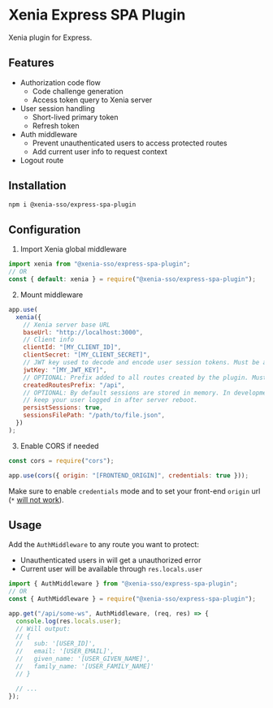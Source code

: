 # Xenia Express SPA Plugin

Xenia plugin for Express.

## Features

- Authorization code flow
  - Code challenge generation
  - Access token query to Xenia server
- User session handling
  - Short-lived primary token
  - Refresh token
- Auth middleware
  - Prevent unauthenticated users to access protected routes
  - Add current user info to request context
- Logout route

## Installation

```bash
npm i @xenia-sso/express-spa-plugin
```

## Configuration

1. Import Xenia global middleware

```javascript
import xenia from "@xenia-sso/express-spa-plugin";
// OR
const { default: xenia } = require("@xenia-sso/express-spa-plugin");
```

2. Mount middleware

```javascript
app.use(
  xenia({
    // Xenia server base URL
    baseUrl: "http://localhost:3000",
    // Client info
    clientId: "[MY_CLIENT_ID]",
    clientSecret: "[MY_CLIENT_SECRET]",
    // JWT key used to decode and encode user session tokens. Must be a long and random string.
    jwtKey: "[MY_JWT_KEY]",
    // OPTIONAL: Prefix added to all routes created by the plugin. Must match your existing routes prefix.
    createdRoutesPrefix: "/api",
    // OPTIONAL: By default sessions are stored in memory. In development mode, you may want to
    // keep your user logged in after server reboot.
    persistSessions: true,
    sessionsFilePath: "/path/to/file.json",
  })
);
```

3. Enable CORS if needed

```javascript
const cors = require("cors");

app.use(cors({ origin: "[FRONTEND_ORIGIN]", credentials: true }));
```

Make sure to enable `credentials` mode and to set your front-end `origin` url (`*` [will not work](https://developer.mozilla.org/en-US/docs/Web/HTTP/CORS/Errors/CORSNotSupportingCredentials)).

## Usage

Add the `AuthMiddleware` to any route you want to protect:

- Unauthenticated users in will get a unauthorized error
- Current user will be available through `res.locals.user`

```javascript
import { AuthMiddleware } from "@xenia-sso/express-spa-plugin";
// OR
const { AuthMiddleware } = require("@xenia-sso/express-spa-plugin");

app.get("/api/some-ws", AuthMiddleware, (req, res) => {
  console.log(res.locals.user);
  // Will output:
  // {
  //   sub: '[USER_ID]',
  //   email: '[USER_EMAIL]',
  //   given_name: '[USER_GIVEN_NAME]',
  //   family_name: '[USER_FAMILY_NAME]'
  // }

  // ...
});
```
